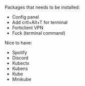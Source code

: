 Packages that needs to be installed:
- Config panel
- Add crtl+Alt+T for terminal
- Forticlient VPN
- Fuck (terminal command)

Nice to have:
- Spotify
- Discord
- Kubectx
- Kubens
- Kube
- Minikube
